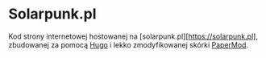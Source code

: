 # Solarpunk.pl

Kod strony internetowej hostowanej na [solarpunk.pl][https://solarpunk.pl], zbudowanej za pomocą [Hugo](https://gohugo.io/) i lekko zmodyfikowanej skórki [PaperMod](https://github.com/adityatelange/hugo-PaperMod/).